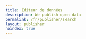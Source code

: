 ```yaml
---
title: Editeur de données
description: We publish open data
permalink: /fr/publisher/search
layout: publisher
noindex: true
---
```

